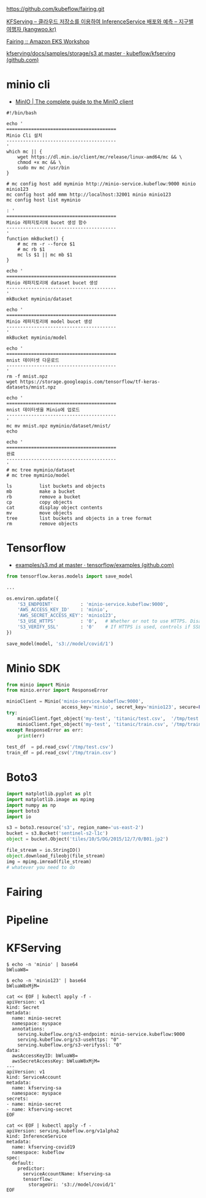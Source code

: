 https://github.com/kubeflow/fairing.git

[KFServing – 클라우드 저장소를 이용하여 InferenceService 배포와 예측 – 지구별 여행자 (kangwoo.kr)](https://www.kangwoo.kr/2020/04/18/kfserving-클라우드-저장소를-이용하여-inferenceservice-배포와-예측/)

[Fairing :: Amazon EKS Workshop](https://www.eksworkshop.com/advanced/420_kubeflow/fairing/)





[kfserving/docs/samples/storage/s3 at master · kubeflow/kfserving (github.com)](https://github.com/kubeflow/kfserving/tree/master/docs/samples/storage/s3)

# minio cli

- [MinIO | The complete guide to the MinIO client](https://docs.min.io/docs/minio-client-complete-guide.html)

```
#!/bin/bash

echo '
========================================
Minio Cli 설치
----------------------------------------
'
which mc || {
    wget https://dl.min.io/client/mc/release/linux-amd64/mc && \
    chmod +x mc && \
    sudo mv mc /usr/bin 
}    

# mc config host add myminio http://minio-service.kubeflow:9000 minio minio123
mc config host add mmm http://localhost:32001 minio minio123
mc config host list myminio

: '
========================================
Minio 레파지토리에 bucet 생성 함수
----------------------------------------
'
function mkBucket() {
    # mc rm -r --force $1
    # mc rb $1
    mc ls $1 || mc mb $1
}

echo '
========================================
Minio 레파지토리에 dataset bucet 생성
----------------------------------------
'
mkBucket myminio/dataset

echo '
========================================
Minio 레파지토리에 model bucet 생성
----------------------------------------
'
mkBucket myminio/model

echo '
========================================
mnist 데이터셋 다운로드
----------------------------------------
'
rm -f mnist.npz
wget https://storage.googleapis.com/tensorflow/tf-keras-datasets/mnist.npz

echo '
========================================
mnist 데이터셋을 Minio에 업로드
----------------------------------------
'
mc mv mnist.npz myminio/dataset/mnist/
echo

echo '
========================================
완료
----------------------------------------
'
# mc tree myminio/dataset
# mc tree myminio/model
```

```
ls          list buckets and objects
mb          make a bucket
rb          remove a bucket
cp          copy objects
cat         display object contents
mv          move objects
tree        list buckets and objects in a tree format
rm          remove objects
```

# Tensorflow

- [examples/s3.md at master · tensorflow/examples (github.com)](https://github.com/tensorflow/examples/blob/master/community/en/docs/deploy/s3.md)

```python
from tensorflow.keras.models import save_model

...

os.environ.update({
    'S3_ENDPOINT'          : 'minio-service.kubeflow:9000',
    'AWS_ACCESS_KEY_ID'    : 'minio',
    'AWS_SECRET_ACCESS_KEY': 'minio123',
    'S3_USE_HTTPS'         : '0',	# Whether or not to use HTTPS. Disable with 0.                        
    'S3_VERIFY_SSL'        : '0' 	# If HTTPS is used, controls if SSL should be enabled. Disable with 0.
})    

save_model(model, 's3://model/covid/1')
```

# Minio SDK

```python
from minio import Minio
from minio.error import ResponseError

minioClient = Minio('minio-service.kubeflow:9000',
                    access_key='minio', secret_key='minio123', secure=False)
try:
    minioClient.fget_object('my-test', 'titanic/test.csv',  '/tmp/test.csv')
    minioClient.fget_object('my-test', 'titanic/train.csv', '/tmp/train.csv')
except ResponseError as err:
    print(err)
    
test_df  = pd.read_csv('/tmp/test.csv')
train_df = pd.read_csv('/tmp/train.csv')    
```



# Boto3

```python
import matplotlib.pyplot as plt
import matplotlib.image as mpimg
import numpy as np
import boto3
import io

s3 = boto3.resource('s3', region_name='us-east-2')
bucket = s3.Bucket('sentinel-s2-l1c')
object = bucket.Object('tiles/10/S/DG/2015/12/7/0/B01.jp2')

file_stream = io.StringIO()
object.download_fileobj(file_stream)
img = mpimg.imread(file_stream)
# whatever you need to do
```



# Fairing



# Pipeline





# KFServing

```
$ echo -n 'minio' | base64
bWluaW8=

$ echo -n 'minio123' | base64
bWluaW8xMjM=
```

```
cat << EOF | kubectl apply -f -
apiVersion: v1
kind: Secret
metadata:
  name: minio-secret
  namespace: myspace
  annotations:
    serving.kubeflow.org/s3-endpoint: minio-service.kubeflow:9000
    serving.kubeflow.org/s3-usehttps: "0"
    serving.kubeflow.org/s3-verifyssl: "0"
data:
  awsAccessKeyID: bWluaW8=
  awsSecretAccessKey: bWluaW8xMjM=
---
apiVersion: v1
kind: ServiceAccount
metadata:
  name: kfserving-sa
  namespace: myspace
secrets:
- name: minio-secret
- name: kfserving-secret
EOF

```

```
cat << EOF | kubectl apply -f -
apiVersion: serving.kubeflow.org/v1alpha2
kind: InferenceService
metadata:
  name: kfserving-covid19
  namespace: kubeflow
spec:
  default:
    predictor:
      serviceAccountName: kfserving-sa
      tensorflow:
        storageUri: 's3://model/covid/1'
EOF

```




